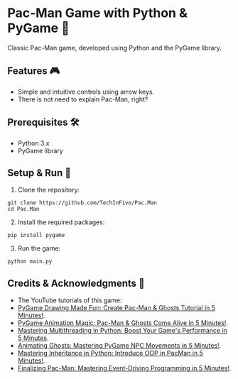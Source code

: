 
# Pac-Man Game with Python & PyGame 🐍

Classic Pac-Man game, developed using Python and the PyGame library. 

## Features 🎮

- Simple and intuitive controls using arrow keys.
- There is not need to explain Pac-Man, right?

## Prerequisites 🛠

- Python 3.x
- PyGame library

## Setup & Run 🚀

1. Clone the repository:
```
git clone https://github.com/TechInFive/Pac.Man
cd Pac.Man
```

2. Install the required packages:
```
pip install pygame
```

3. Run the game:
```
python main.py
```

## Credits & Acknowledgments 👏

- The YouTube tutorials of this game:
- [PyGame Drawing Made Fun: Create Pac-Man & Ghosts Tutorial in 5 Minutes!](https://youtu.be/glTXeG--vFg).
- [PyGame Animation Magic: Pac-Man & Ghosts Come Alive in 5 Minutes!](https://youtu.be/0NXcA4uyhAM).
- [Mastering Multithreading in Python: Boost Your Game's Performance in 5 Minutes](https://youtu.be/DhD4SIm4Xbw).
- [Animating Ghosts: Mastering PyGame NPC Movements in 5 Minutes!](https://youtu.be/cNEQyzBPQzQ).
- [Mastering Inheritance in Python: Introduce OOP in PacMan in 5 Minutes!](https://youtu.be/TyskJ6DToIQ).
- [Finalizing Pac-Man: Mastering Event-Driving Programming in 5 Minutes!](https://youtu.be/fnikJVv94Pk).
 
